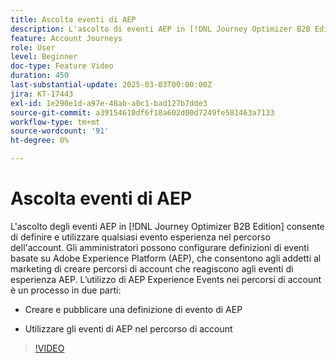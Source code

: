```yaml
---
title: Ascolta eventi di AEP
description: L'ascolto di eventi AEP in [!DNL Journey Optimizer B2B Edition] consente di definire e utilizzare qualsiasi evento esperienza nel percorso dell'account.
feature: Account Journeys
role: User
level: Beginner
doc-type: Feature Video
duration: 450
last-substantial-update: 2025-03-03T00:00:00Z
jira: KT-17443
exl-id: 1e290e1d-a97e-48ab-a0c1-bad127b7dde3
source-git-commit: a39154610df6f18a602d00d7249fe581463a7133
workflow-type: tm+mt
source-wordcount: '91'
ht-degree: 0%

---
```


# Ascolta eventi di AEP

L&#39;ascolto degli eventi AEP in [!DNL Journey Optimizer B2B Edition] consente di definire e utilizzare qualsiasi evento esperienza nel percorso dell&#39;account. Gli amministratori possono configurare definizioni di eventi basate su Adobe Experience Platform (AEP), che consentono agli addetti al marketing di creare percorsi di account che reagiscono agli eventi di esperienza AEP. L’utilizzo di AEP Experience Events nei percorsi di account è un processo in due parti:

* Creare e pubblicare una definizione di evento di AEP

* Utilizzare gli eventi di AEP nel percorso di account

>[!VIDEO](https://video.tv.adobe.com/v/3448637/?learn=on&enablevpops)
